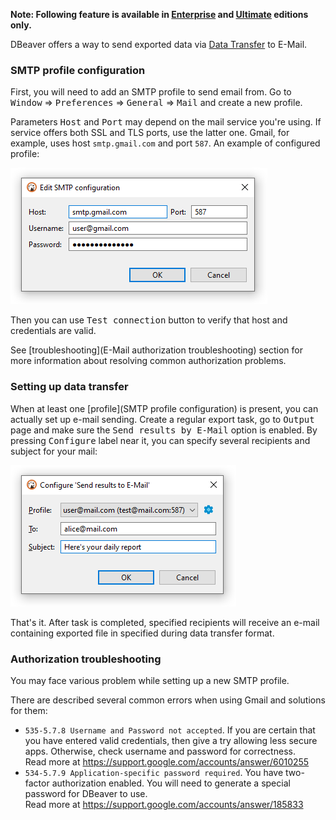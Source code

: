 **Note: Following feature is available in [Enterprise](Enterprise-Edition) and [Ultimate](Ultimate-Edition) editions only.**

DBeaver offers a way to send exported data via [Data Transfer](Data-transfer) to E-Mail.

### SMTP profile configuration

First, you will need to add an SMTP profile to send email from. Go to <kbd>Window</kbd> &rArr; <kbd>Preferences</kbd> &rArr; <kbd>General</kbd> &rArr; <kbd>Mail</kbd> and create a new profile.

Parameters <kbd>Host</kbd> and <kbd>Port</kbd> may depend on the mail service you're using. If service offers both SSL and TLS ports, use the latter one. Gmail, for example, uses host `smtp.gmail.com` and port `587`. An example of configured profile:

![img_1.png](images/ug/data-transfer/mail-smtp-configuration.png)

Then you can use <kbd>Test connection</kbd> button to verify that host and credentials are valid.

See [troubleshooting](E-Mail authorization troubleshooting) section for more information about resolving common authorization problems.

### Setting up data transfer
When at least one [profile](SMTP profile configuration) is present, you can actually set up e-mail sending. Create a regular export task, go to <kbd>Output</kbd> page and make sure the <kbd>Send results by E-Mail</kbd> option is enabled. By pressing <kbd>Configure</kbd> label near it, you can specify several recipients and subject for your mail:

![](images/ug/data-transfer/mail-configuration.png)

That's it. After task is completed, specified recipients will receive an e-mail containing exported file in specified during data transfer format.

### Authorization troubleshooting

You may face various problem while setting up a new SMTP profile.

There are described several common errors when using Gmail and solutions for them:
- `535-5.7.8 Username and Password not accepted`. If you are certain that you have entered valid credentials, then give a try allowing less secure apps. Otherwise, check username and password for correctness.<br>Read more at https://support.google.com/accounts/answer/6010255
- `534-5.7.9 Application-specific password required`. You have two-factor authorization enabled. You will need to generate a special password for DBeaver to use.<br>Read more at https://support.google.com/accounts/answer/185833
